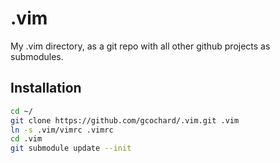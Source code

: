 # .vim
My .vim directory, as a git repo with all other github projects as submodules.

## Installation
```bash
cd ~/
git clone https://github.com/gcochard/.vim.git .vim
ln -s .vim/vimrc .vimrc
cd .vim
git submodule update --init
```
